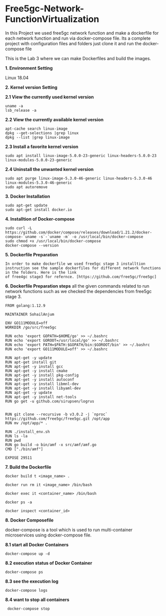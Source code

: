 # Free5gc-Network-FunctionVirtualization
In this Project we used free5gc network function and make a dockerfile for each network function and run via docker-compose file. Its a complete project with configuration
files and folders just clone it and run the docker-compose file

This is the Lab 3 where we can make Dockerfiles and build the images.

**1. Environment Setting**

Linux 18.04

**2. Kernel version Setting**

**2.1 View the currently used kernel version**

    uname -a
    lsb_release -a

**2.2 View the currently available kernel version**

    apt-cache search linux-image
    dpkg --get-selections |grep linux
    dpkg --list |grep linux-image

**2.3 Install a favorite kernel version**

    sudo apt install linux-image-5.0.0-23-generic linux-headers-5.0.0-23 linux-modules-5.0.0-23-generic

**2.4 Uninstall the unwanted kernel version**

    sudo apt purge linux-image-5.3.0-46-generic linux-headers-5.3.0-46 linux-modules-5.3.0-46-generic
    sudo apt autoremove
    
**3. Docker Installation**
        
    sudo apt-get update
    sudo apt-get install docker.io
    
**4. Installtion of Docker-compose**
    
    sudo curl -L https://github.com/docker/compose/releases/download/1.21.2/docker-compose-`uname -s`-`uname -m` -o /usr/local/bin/docker-compose
    sudo chmod +x /usr/local/bin/docker-compose
    docker-compose --version

**5. Dockerfile Preparation**

    In order to make dockerfile we used free5gc stage 3 installtion instruction see the sample dockerfiles for different network functions in the folders. Here is the link
    of free4gc stage3 for refernce. [https://github.com/free5gc/free5gc]

**6. Dockerfile Preparation steps**
all the given commands related to run network functions such as we checked the dependencies from free5gc stage 3.

    
    FROM golang:1.12.9

    MAINTAINER SohailAnjum

    ENV GO111MODULE=off
    WORKDIR /go/src/free5gc

    RUN echo 'export GOPATH=$HOME/go' >> ~/.bashrc
    RUN echo 'export GOROOT=/usr/local/go' >> ~/.bashrc
    RUN echo 'export PATH=$PATH:$GOPATH/bin:$GOROOT/bin' >> ~/.bashrc
    RUN echo 'export GO111MODULE=off' >> ~/.bashrc
    
    RUN apt-get -y update 
    RUN apt-get install git
    RUN apt-get -y install gcc
    RUN apt-get -y install cmake
    RUN apt-get -y install pkg-config 
    RUN apt-get -y install autoconf
    RUN apt-get -y install libmnl-dev
    RUN apt-get -y install libyaml-dev
    RUN apt-get -y update
    RUN apt-get -y install net-tools
    RUN go get -u github.com/sirupsen/logrus


    RUN git clone --recursive -b v3.0.2 -j `nproc` https://github.com/free5gc/free5gc.git /opt/app
    RUN mv /opt/app/* .

    RUN ./install_env.sh
    RUN ls -la 
    RUN pwd
    RUN go build -o bin/amf -x src/amf/amf.go
    CMD ["./bin/amf"]

    EXPOSE 29511


**7. Build the Dockerfile**

    docker build t <image_name> .

    docker run rm it <image_name> /bin/bash

    docker exec it <container_name> /bin/bash
    
    docker ps -a
    
    docker inspect <container_id>
    
**8. Docker Composefile**

docker-compose is a tool which is used to run multi-container microservices using docker-compose file.

**8.1 start all Docker Containers**
    
    docker-compose up -d

**8.2 execution status of Docker Container**
 
    docker-compose ps
    
**8.3 see the execution log**

    docker-compose logs
    
**8.4 want to stop all containers**

     docker-compose stop
  
    
